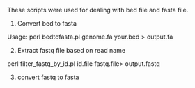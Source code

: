 These scripts were used for dealing with bed file and fasta file.

1. Convert bed to fasta

Usage:
perl bedtofasta.pl genome.fa your.bed > output.fa

2. Extract fastq file based on read name

perl filter_fastq_by_id.pl id.file fastq.file> output.fastq

3. convert fastq to fasta


